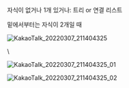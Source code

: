 

자식이 없거나 1개 있거나: 트리 or 연결 리스트



밑에서부터는 자식이 2개일 때

![KakaoTalk_20220307_211404325](/트리.assets/KakaoTalk_20220307_211404325.jpg)

\





![KakaoTalk_20220307_211404325_01](/트리.assets/KakaoTalk_20220307_211404325_01.jpg)



![KakaoTalk_20220307_211404325_02](/트리.assets/KakaoTalk_20220307_211404325_02.jpg)







